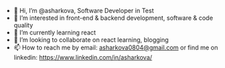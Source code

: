 - 👋 Hi, I’m @asharkova, Software Developer in Test
- 👀 I’m interested in front-end & backend development, software & code quality
- 🌱 I’m currently learning react
- 💞️ I’m looking to collaborate on react learning, blogging
- 📫 How to reach me by email: asharkova0804@gmail.com or find me on linkedin: https://www.linkedin.com/in/asharkova/

<!---
asharkova/asharkova is a ✨ special ✨ repository because its `README.md` (this file) appears on your GitHub profile.
You can click the Preview link to take a look at your changes.
--->
